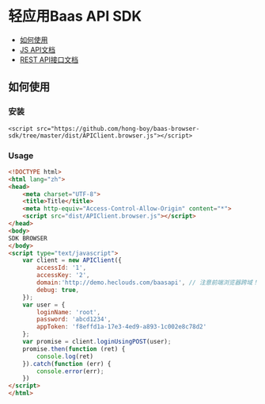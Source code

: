 # 轻应用Baas API SDK

* [如何使用](#user-content-如何使用)
* [JS API文档](https://github.com/hong-boy/baas-browser-sdk/tree/master/docs/index.html)
* [REST API接口文档](http://demo.heclouds.com/baasapi/swagger-ui.html)

## 如何使用
### 安装
```
<script src="https://github.com/hong-boy/baas-browser-sdk/tree/master/dist/APIClient.browser.js"></script>
```
### Usage
```html
<!DOCTYPE html>
<html lang="zh">
<head>
    <meta charset="UTF-8">
    <title>Title</title>
    <meta http-equiv="Access-Control-Allow-Origin" content="*">
    <script src="dist/APIClient.browser.js"></script>
</head>
<body>
SDK BROWSER
</body>
<script type="text/javascript">
    var client = new APIClient({
        accessId: '1',
        accessKey: '2',
        domain:'http://demo.heclouds.com/baasapi', // 注意前端浏览器跨域！！！
        debug: true,
    });
    var user = {
        loginName: 'root',
        password: 'abcd1234',
        appToken: 'f8effd1a-17e3-4ed9-a893-1c002e8c78d2'
    };
    var promise = client.loginUsingPOST(user);
    promise.then(function (ret) {
        console.log(ret)
    }).catch(function (err) {
        console.error(err);
    })
</script>
</html>

```
